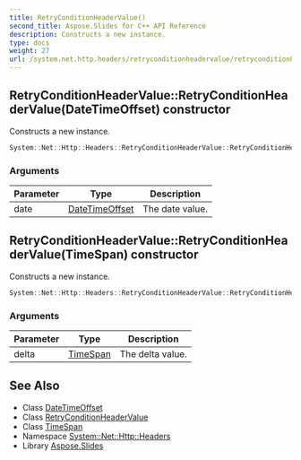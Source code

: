 ```yaml
---
title: RetryConditionHeaderValue()
second_title: Aspose.Slides for C++ API Reference
description: Constructs a new instance.
type: docs
weight: 27
url: /system.net.http.headers/retryconditionheadervalue/retryconditionheadervalue/
---
```

## RetryConditionHeaderValue::RetryConditionHeaderValue(DateTimeOffset) constructor


Constructs a new instance.

```cpp
System::Net::Http::Headers::RetryConditionHeaderValue::RetryConditionHeaderValue(DateTimeOffset date)
```


### Arguments

| Parameter | Type | Description |
| --- | --- | --- |
| date | [DateTimeOffset](../../../system/datetimeoffset/) | The date value. |

## RetryConditionHeaderValue::RetryConditionHeaderValue(TimeSpan) constructor


Constructs a new instance.

```cpp
System::Net::Http::Headers::RetryConditionHeaderValue::RetryConditionHeaderValue(TimeSpan delta)
```


### Arguments

| Parameter | Type | Description |
| --- | --- | --- |
| delta | [TimeSpan](../../../system/timespan/) | The delta value. |

## See Also

* Class [DateTimeOffset](../../../system/datetimeoffset/)
* Class [RetryConditionHeaderValue](../)
* Class [TimeSpan](../../../system/timespan/)
* Namespace [System::Net::Http::Headers](../../)
* Library [Aspose.Slides](../../../)